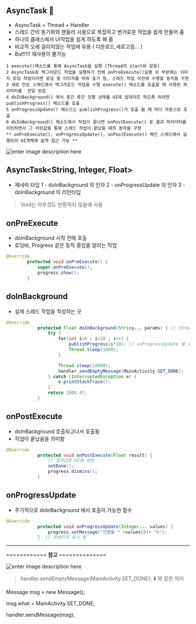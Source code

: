 ## AsyncTask 🔄

- AsyncTask = Thread + Handler
- 스레드 간의 동기화와 핸들러 사용으로 복잡하고 번거로운 작업을 쉽게 만들어 줌
- 하나의 클래스에서 UI작업을 쉽게 하도록 해 줌
- 비교적 오래 걸리지않는 작업에 유용 ( 다운로드,새로고침... )
- But!!!!! 재사용이 불가능
~~~
1 execute()메소드를 통해 AsyncTask을 실행 (Thread의 start와 같음)
2 AsyncTask로 백그라운드 작업을 실행하기 전에 onPreExecute()실행 이 부분에는 이미지 로딩 작업이라면 로딩 중 이미지를 띄워 놓기 등, 스레드 작업 이전에 수행할 동작을 구현
3 새로 만든 스레드에서 백그라운드 작업을 수행 execute() 메소드를 호출할 때 사용된 파라미터를  전달 받음
4 doInBackground() 에서 중간 중간 진행 상태를 UI에 업데이트 하도록 하려면 publishProgress() 메소드를 호출
5 onProgressUpdate() 메소드는 publishProgress()가 호출 될 때 마다 자동으로 호출
6 doInBackground() 메소드에서 작업이 끝나면 onPostExecute() 로 결과 파라미터를 리턴하면서 그 리턴값을 통해 스레드 작업이 끝났을 때의 동작을 구현
** onPreExecute(), onProgressUpdate(), onPostExecute() 메인 스레드에서 실행되어 UI객체에 쉽게 접근 가능 **
~~~

![enter image description here](http://cfile23.uf.tistory.com/image/2420B240577D4A720F8136)

## AsyncTask<String, Integer, Float>
- 제네릭 타입
1 - doInBackground 의 인자
2 - onProgressUpdate 의 인자
3 - doInBackground 의 리턴타입
> Void는 아무것도 반환하지 않을때 사용

## onPreExecute
- doInBackground 시작 전에 호출
- 로딩바, Progress 같은 동작 중임을 알리는 작업
 ```java
 @Override
         protected void onPreExecute() {
             super.onPreExecute();
             progress.show();
         }
```

## doInBackground
- 실제 스레드 작업을 작성하는 곳
```java
@Override
            protected Float doInBackground(String... params) { // thread의 run과 같음
                try {
                    for(int i=0 ; i<10 ; i++) {
                        publishProgress(i*10); // onProgressUpdate 를 주기적으로 업데이트 해준다.
                        Thread.sleep(1000);
                    }

                    Thread.sleep(10000);
                    handler.sendEmptyMessage(MainActivity.SET_DONE);
                } catch (InterruptedException e) {
                    e.printStackTrace();
                }
                return 1000.4f;
            }
```

## onPostExecute
- doInBackground 호출되고나서 호출됨
- 작업이 끝났음을 의미함
```java
@Override
            protected void onPostExecute(Float result) {
                // 결과값을 UI에 세팅
                setDone();
                progress.dismiss();
            }
```

## onProgressUpdate
- 주기적으로 doInBackground 에서 호출이 가능한 함수
```java
@Override
            protected void onProgressUpdate(Integer... values) {
                progress.setMessage("진행율 " +values[0]+ "%");
            }  // 퍼센티지 표시 됨
```

---
============ **참고** ==============

![enter image description here](http://img1.daumcdn.net/thumb/R1920x0/?fname=http%3A%2F%2Fcfile24.uf.tistory.com%2Fimage%2F277EDE4057D583F4173E0D)


> handler.sendEmptyMessage(MainActivity.SET_DONE);
⬇️ 와 같은 의미

Message msg = new Message();

msg.what = MainActivity.SET_DONE;

handler.sendMessage(msg);
